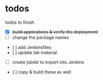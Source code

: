 # todos
todos to finish

- [x] ~~build applications & verify the deployment~~
- [ ] change the package names
- [ ] add Jenkinsfiles
- [ ] update lab material
- [ ] create jobdsl to import into Jenkins
- [ ] copy & build these as well
